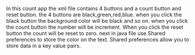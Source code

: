 In this count app the xml file contains 4 buttons and a count button and reset button.
the 4 buttons are black,green,red,blue.
when you click the black button the background color will be black and so on.
when you click the count button the number will be increment.
When you click the reset button the count will be reset to zero.
next in java file use Shared preferences to store the color on the text.
Shared preferences allow you to store data in a key value pairs.
